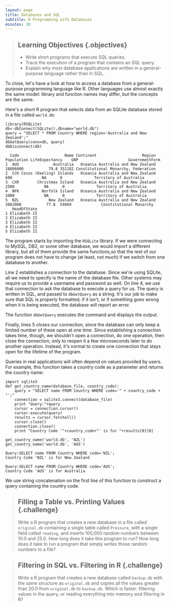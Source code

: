 ```yaml
---
layout: page
title: Databases and SQL
subtitle: R Programming with Databases
minutes: 20
---
```

> ## Learning Objectives {.objectives}
>
> *   Write short programs that execute SQL queries.
> *   Trace the execution of a program that contains an SQL query.
> *   Explain why most database applications are written in a general-purpose language rather than in SQL.

To close,
let's have a look at how to access a database from
a general-purpose programming language like R.
Other languages use almost exactly the same model:
library and function names may differ,
but the concepts are the same.

Here's a short R program that selects data from an SQLite database stored in a file called `world.db`:

~~~ {.r}
library(RSQLite)
db<-dbConnect(SQLite(),dbname="world.db")
query = "SELECT * FROM Country WHERE region='Australia and New Zealand';"
dbGetQuery(conn=db, query)
dbDisconnect(db)
~~~
~~~ {.output}
  Code                    Name Continent                    Region Population LifeExpectancy    GNP                      GovernmentForm
1  AUS               Australia   Oceania Australia and New Zealand   18886000           79.8 351182 Constitutional Monarchy, Federation
2  CCK Cocos (Keeling) Islands   Oceania Australia and New Zealand        600             NA      0              Territory of Australia
3  CXR        Christmas Island   Oceania Australia and New Zealand       2500             NA      0              Territory of Australia
4  NFK          Norfolk Island   Oceania Australia and New Zealand       2000             NA      0              Territory of Australia
5  NZL             New Zealand   Oceania Australia and New Zealand    3862000           77.8  54669             Constitutional Monarchy
   HeadOfState
1 Elizabeth II
2 Elizabeth II
3 Elizabeth II
4 Elizabeth II
5 Elizabeth II
~~~

The program starts by importing the `RSQLite` library.
If we were connecting to MySQL, DB2, or some other database, we would import a different library,
but all of them provide the same functions,so that the rest of our program does not have to change (at least, not much)
if we switch from one database to another.

Line 2 establishes a connection to the database. 
Since we're using SQLite, all we need to specify is the name of the database file.
Other systems may require us to provide a username and password as well.
On line 4, we use that connection to ask the database to execute a query for us.
The query is written in SQL,
and passed to `dbGetQuery` as a string.
It's our job to make sure that SQL is properly formatted;
if it isn't,
or if something goes wrong when it is being executed,
the database will report an error.

The function `dbGetQuery` executes the command and displays the output.

Finally, lines 5 closes our connection,
since the database can only keep a limited number of these open at one time.
Since establishing a connection takes time,
though,
we shouldn't open a connection,
do one operation,
then close the connection,
only to reopen it a few microseconds later to do another operation.
Instead,
it's normal to create one connection that stays open for the lifetime of the program.

Queries in real applications will often depend on values provided by users.
For example,
this function takes a country code as a parameter and returns the country name:

~~~ {.python}
import sqlite3
def get_country_name(database_file, country_code):
    query = "SELECT name FROM Country WHERE code='" + country_code + "';"
    connection = sqlite3.connect(database_file)
    print "Query:"+query
    cursor = connection.cursor()
    cursor.execute(query)
    results = cursor.fetchall()
    cursor.close()
    connection.close()
    print "Country Code '"+country_code+"' is for "+results[0][0]

get_country_name('world.db', 'NZL')
get_country_name('world.db', 'AUS')
~~~

~~~ {.output}
Query:SELECT name FROM Country WHERE code='NZL';
Country Code 'NZL' is for New Zealand

Query:SELECT name FROM Country WHERE code='AUS';
Country Code 'AUS' is for Australia
~~~

We use string concatenation on the first line of this function
to construct a query containing the country code.

> ## Filling a Table vs. Printing Values {.challenge}
>
> Write a R program that creates a new database in a file called
> `original.db` containing a single table called `Pressure`, with a
> single field called `reading`, and inserts 100,000 random numbers
> between 10.0 and 25.0.  How long does it take this program to run?
> How long does it take to run a program that simply writes those
> random numbers to a file?

> ## Filtering in SQL vs. Filtering in R {.challenge}
>
> Write a R program that creates a new database called
> `backup.db` with the same structure as `original.db` and copies all
> the values greater than 20.0 from `original.db` to `backup.db`.
> Which is faster: filtering values in the query, or reading
> everything into memory and filtering in R?
